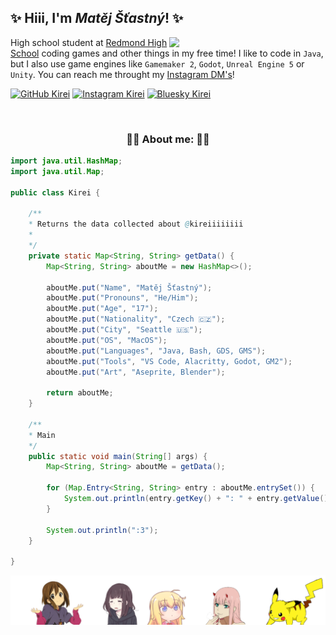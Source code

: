 <h2>✨ Hiii, I'm <em>Matěj Šťastný</em>! ✨</h2>

<img align='right' src="./assets/sidebar.png" width="250">


<p>
  High school student at <a href="https://rhs.lwsd.org/">Redmond High School</a> coding games and other things in my free time! I like to code in <code>Java</code>, but I also use game engines like <code>Gamemaker 2</code>, <code>Godot</code>, <code>Unreal Engine 5</code> or <code>Unity</code>. You can reach me throught my <a href="https://www.instagram.com/_kireiiiiiiii">Instagram DM's</a>!
</p

[![GitHub Kirei](https://img.shields.io/github/followers/kireiiiiiiii?label=follow&style=social)](https://github.com/kireiiiiiiii)
[![Instagram Kirei](https://img.shields.io/badge/Instagram-E4405F?style=for-the-badg&logo=instagram&logoColor=white)](https://www.instagram.com/_kireiiiiiiii)
[![Bluesky Kirei](https://img.shields.io/badge/Bluesky-0285FF?logo=bluesky&logoColor=fff&style=for-the-badg)](https://www.instagram.com/_kireiiiiiiii)

<p>&nbsp</p>

<h3 align="center"> 💖💖 About me: 💖💖 </h3>

```java
import java.util.HashMap;
import java.util.Map;

public class Kirei {

    /**
    * Returns the data collected about @kireiiiiiiii
    *
    */
    private static Map<String, String> getData() {
        Map<String, String> aboutMe = new HashMap<>();

        aboutMe.put("Name", "Matěj Šťastný");
        aboutMe.put("Pronouns", "He/Him");
        aboutMe.put("Age", "17");
        aboutMe.put("Nationality", "Czech 🇨🇿");
        aboutMe.put("City", "Seattle 🇺🇸");
        aboutMe.put("OS", "MacOS");
        aboutMe.put("Languages", "Java, Bash, GDS, GMS");
        aboutMe.put("Tools", "VS Code, Alacritty, Godot, GM2");
        aboutMe.put("Art", "Aseprite, Blender");

        return aboutMe;
    }

    /**
    * Main
    */
    public static void main(String[] args) {
        Map<String, String> aboutMe = getData();

        for (Map.Entry<String, String> entry : aboutMe.entrySet()) {
            System.out.println(entry.getKey() + ": " + entry.getValue());
        }

        System.out.println(":3");
    }

}
```

<img alt="footer" align='center' src="./assets/footer.png">
